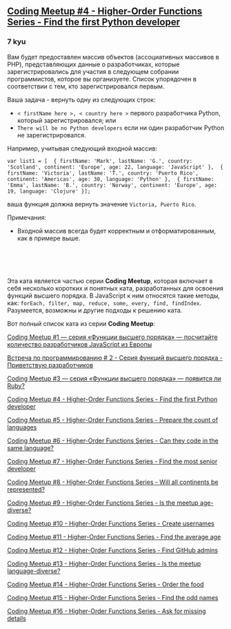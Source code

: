 <h2><a href=https://www.codewars.com/kata/5827bc50f524dd029d0005f2/train/javascript target="_blank">Coding Meetup #4 - Higher-Order Functions Series - Find the first Python developer</a></h2><h3>7 kyu</h3><p><ya-tr-span data-index="169-0" data-translated="true" data-source-lang="en" data-target-lang="ru" data-value="You will be given an array of objects (associative arrays in PHP) representing data about developers who have signed up to attend the next coding meetup that you are organising. " data-translation="Вам будет предоставлен массив объектов (ассоциативных массивов в PHP), представляющих данные о разработчиках, которые зарегистрировались для участия в следующем собрании программистов, которое вы организуете. " data-ch="0" data-type="trSpan" style="visibility: inherit !important;">Вам будет предоставлен массив объектов (ассоциативных массивов в PHP), представляющих данные о разработчиках, которые зарегистрировались для участия в следующем собрании программистов, которое вы организуете. </ya-tr-span><ya-tr-span data-index="169-1" data-translated="true" data-source-lang="en" data-target-lang="ru" data-value="The list is ordered according to who signed up first." data-translation="Список упорядочен в соответствии с тем, кто зарегистрировался первым." data-ch="0" data-type="trSpan" style="visibility: inherit !important;">Список упорядочен в соответствии с тем, кто зарегистрировался первым.</ya-tr-span></p><p><ya-tr-span data-index="170-0" data-translated="true" data-source-lang="en" data-target-lang="ru" data-value="Your task is to return one of the following strings:" data-translation="Ваша задача - вернуть одну из следующих строк:" data-ch="0" data-type="trSpan" style="visibility: inherit !important;">Ваша задача - вернуть одну из следующих строк:</ya-tr-span></p><ul><li><code>&lt; firstName here &gt;, &lt; country here &gt;</code><ya-tr-span data-index="171-0" data-translated="true" data-source-lang="en" data-target-lang="ru" data-value=" of the first Python developer who has signed up; or" data-translation=" первого разработчика Python, который зарегистрировался; или" data-ch="0" data-type="trSpan" style="visibility: inherit !important;"> первого разработчика Python, который зарегистрировался; или</ya-tr-span></li><li><code>There will be no Python developers</code><ya-tr-span data-index="172-0" data-translated="true" data-source-lang="en" data-target-lang="ru" data-value=" if no Python developer has signed up." data-translation=" если ни один разработчик Python не зарегистрировался." data-ch="0" data-type="trSpan" style="visibility: inherit !important;"> если ни один разработчик Python не зарегистрировался.</ya-tr-span></li></ul><p><ya-tr-span data-index="173-0" data-translated="true" data-source-lang="en" data-target-lang="ru" data-value="For example, given the following input array:" data-translation="Например, учитывая следующий входной массив:" data-ch="0" data-type="trSpan" style="visibility: inherit !important;">Например, учитывая следующий входной массив:</ya-tr-span></p><pre><code class="language-javascript"><span class="cm-keyword">var</span> <span class="cm-def">list1</span> <span class="cm-operator">=</span> [  { <span class="cm-property">firstName</span>: <span class="cm-string">'Mark'</span>, <span class="cm-property">lastName</span>: <span class="cm-string">'G.'</span>, <span class="cm-property">country</span>: <span class="cm-string">'Scotland'</span>, <span class="cm-property">continent</span>: <span class="cm-string">'Europe'</span>, <span class="cm-property">age</span>: <span class="cm-number">22</span>, <span class="cm-property">language</span>: <span class="cm-string">'JavaScript'</span> },  { <span class="cm-property">firstName</span>: <span class="cm-string">'Victoria'</span>, <span class="cm-property">lastName</span>: <span class="cm-string">'T.'</span>, <span class="cm-property">country</span>: <span class="cm-string">'Puerto Rico'</span>, <span class="cm-property">continent</span>: <span class="cm-string">'Americas'</span>, <span class="cm-property">age</span>: <span class="cm-number">30</span>, <span class="cm-property">language</span>: <span class="cm-string">'Python'</span> },  { <span class="cm-property">firstName</span>: <span class="cm-string">'Emma'</span>, <span class="cm-property">lastName</span>: <span class="cm-string">'B.'</span>, <span class="cm-property">country</span>: <span class="cm-string">'Norway'</span>, <span class="cm-property">continent</span>: <span class="cm-string">'Europe'</span>, <span class="cm-property">age</span>: <span class="cm-number">19</span>, <span class="cm-property">language</span>: <span class="cm-string">'Clojure'</span> }];</code></pre><pre style="display: none;"><code class="language-php"><span class="cm-variable-2">$list1</span> <span class="cm-operator">=</span> [  [    <span class="cm-string">"</span><span class="cm-string">first_name"</span> <span class="cm-operator">=&gt;</span> <span class="cm-string">"</span><span class="cm-string">Mark"</span>,    <span class="cm-string">"</span><span class="cm-string">last_name"</span> <span class="cm-operator">=&gt;</span> <span class="cm-string">"</span><span class="cm-string">G."</span>,    <span class="cm-string">"</span><span class="cm-string">country"</span> <span class="cm-operator">=&gt;</span> <span class="cm-string">"</span><span class="cm-string">Scotland"</span>,    <span class="cm-string">"</span><span class="cm-string">continent"</span> <span class="cm-operator">=&gt;</span> <span class="cm-string">"</span><span class="cm-string">Europe"</span>,    <span class="cm-string">"</span><span class="cm-string">age"</span> <span class="cm-operator">=&gt;</span> <span class="cm-number">22</span>,    <span class="cm-string">"</span><span class="cm-string">language"</span> <span class="cm-operator">=&gt;</span> <span class="cm-string">"</span><span class="cm-string">JavaScript"</span>  ],  [    <span class="cm-string">"</span><span class="cm-string">first_name"</span> <span class="cm-operator">=&gt;</span> <span class="cm-string">"</span><span class="cm-string">Victoria"</span>,    <span class="cm-string">"</span><span class="cm-string">last_name"</span> <span class="cm-operator">=&gt;</span> <span class="cm-string">"</span><span class="cm-string">T."</span>,    <span class="cm-string">"</span><span class="cm-string">country"</span> <span class="cm-operator">=&gt;</span> <span class="cm-string">"</span><span class="cm-string">Puerto Rico"</span>,    <span class="cm-string">"</span><span class="cm-string">continent"</span> <span class="cm-operator">=&gt;</span> <span class="cm-string">"</span><span class="cm-string">Americas"</span>,    <span class="cm-string">"</span><span class="cm-string">age"</span> <span class="cm-operator">=&gt;</span> <span class="cm-number">30</span>,    <span class="cm-string">"</span><span class="cm-string">language"</span> <span class="cm-operator">=&gt;</span> <span class="cm-string">"</span><span class="cm-string">Python"</span>  ],  [    <span class="cm-string">"</span><span class="cm-string">first_name"</span> <span class="cm-operator">=&gt;</span> <span class="cm-string">"</span><span class="cm-string">Emma"</span>,    <span class="cm-string">"</span><span class="cm-string">last_name"</span> <span class="cm-operator">=&gt;</span> <span class="cm-string">"</span><span class="cm-string">B."</span>,    <span class="cm-string">"</span><span class="cm-string">country"</span> <span class="cm-operator">=&gt;</span> <span class="cm-string">"</span><span class="cm-string">Norway"</span>,    <span class="cm-string">"</span><span class="cm-string">continent"</span> <span class="cm-operator">=&gt;</span> <span class="cm-string">"</span><span class="cm-string">Europe"</span>,    <span class="cm-string">"</span><span class="cm-string">age"</span> <span class="cm-operator">=&gt;</span> <span class="cm-number">19</span>,    <span class="cm-string">"</span><span class="cm-string">language"</span> <span class="cm-operator">=&gt;</span> <span class="cm-string">"</span><span class="cm-string">Clojure"</span>  ]];</code></pre><pre style="display: none;"><code class="language-python"><span class="cm-variable">list1</span> <span class="cm-operator">=</span> [  { <span class="cm-string">"first_name"</span>: <span class="cm-string">"Mark"</span>, <span class="cm-string">"last_name"</span>: <span class="cm-string">"G."</span>, <span class="cm-string">"country"</span>: <span class="cm-string">"Scotland"</span>, <span class="cm-string">"continent"</span>: <span class="cm-string">"Europe"</span>, <span class="cm-string">"age"</span>: <span class="cm-number">22</span>, <span class="cm-string">"language"</span>: <span class="cm-string">"JavaScript"</span> },  { <span class="cm-string">"first_name"</span>: <span class="cm-string">"Victoria"</span>, <span class="cm-string">"last_name"</span>: <span class="cm-string">"T."</span>, <span class="cm-string">"country"</span>: <span class="cm-string">"Puerto Rico"</span>, <span class="cm-string">"continent"</span>: <span class="cm-string">"Americas"</span>, <span class="cm-string">"age"</span>: <span class="cm-number">30</span>, <span class="cm-string">"language"</span>: <span class="cm-string">"Python"</span> },  { <span class="cm-string">"first_name"</span>: <span class="cm-string">"Emma"</span>, <span class="cm-string">"last_name"</span>: <span class="cm-string">"B."</span>, <span class="cm-string">"country"</span>: <span class="cm-string">"Norway"</span>, <span class="cm-string">"continent"</span>: <span class="cm-string">"Europe"</span>, <span class="cm-string">"age"</span>: <span class="cm-number">19</span>, <span class="cm-string">"language"</span>: <span class="cm-string">"Clojure"</span> }]</code></pre><pre style="display: none;"><code class="language-cobol">       <span class="cm-number">01</span>  List<span class="cm-link">.</span>          <span class="cm-number">03</span>  ListLength      <span class="cm-keyword">pic</span> <span class="cm-number">9</span>(<span class="cm-number">3</span>) <span class="cm-keyword">value</span> <span class="cm-number">3.</span>          <span class="cm-number">03</span>  dev1<span class="cm-link">.</span>              <span class="cm-number">05</span> FirstName    <span class="cm-keyword">pic</span> a(<span class="cm-number">9</span>)  <span class="cm-keyword">value</span> <span class="cm-string">'</span><span class="cm-string">Mark'</span><span class="cm-link">.</span>              <span class="cm-number">05</span> LastName     <span class="cm-keyword">pic</span> x(<span class="cm-number">2</span>)  <span class="cm-keyword">value</span> <span class="cm-string">'</span><span class="cm-string">G.'</span><span class="cm-link">.</span>              <span class="cm-number">05</span> Country      <span class="cm-keyword">pic</span> a(<span class="cm-number">24</span>) <span class="cm-keyword">value</span> <span class="cm-string">'</span><span class="cm-string">Scotland'</span><span class="cm-link">.</span>              <span class="cm-number">05</span> Continent    <span class="cm-keyword">pic</span> a(<span class="cm-number">8</span>)  <span class="cm-keyword">value</span> <span class="cm-string">'</span><span class="cm-string">Europe'</span><span class="cm-link">.</span>              <span class="cm-number">05</span> Age          <span class="cm-keyword">pic</span> <span class="cm-number">9</span>(<span class="cm-number">3</span>)  <span class="cm-keyword">value</span> <span class="cm-number">52.</span>              <span class="cm-number">05</span> Language     <span class="cm-keyword">pic</span> a(<span class="cm-number">10</span>) <span class="cm-keyword">value</span> <span class="cm-string">'</span><span class="cm-string">JavaScript'</span><span class="cm-link">.</span>          <span class="cm-number">03</span>  dev2<span class="cm-link">.</span>              <span class="cm-number">05</span> FirstName    <span class="cm-keyword">pic</span> a(<span class="cm-number">9</span>)  <span class="cm-keyword">value</span> <span class="cm-string">'</span><span class="cm-string">Victoria'</span><span class="cm-link">.</span>              <span class="cm-number">05</span> LastName     <span class="cm-keyword">pic</span> x(<span class="cm-number">2</span>)  <span class="cm-keyword">value</span> <span class="cm-string">'</span><span class="cm-string">T.'</span><span class="cm-link">.</span>              <span class="cm-number">05</span> Country      <span class="cm-keyword">pic</span> a(<span class="cm-number">24</span>) <span class="cm-keyword">value</span> <span class="cm-string">'</span><span class="cm-string">Puerto Rico'</span><span class="cm-link">.</span>              <span class="cm-number">05</span> Continent    <span class="cm-keyword">pic</span> a(<span class="cm-number">8</span>)  <span class="cm-keyword">value</span> <span class="cm-string">'</span><span class="cm-string">Americas'</span><span class="cm-link">.</span>              <span class="cm-number">05</span> Age          <span class="cm-keyword">pic</span> <span class="cm-number">9</span>(<span class="cm-number">3</span>)  <span class="cm-keyword">value</span> <span class="cm-number">70.</span>              <span class="cm-number">05</span> Language     <span class="cm-keyword">pic</span> a(<span class="cm-number">10</span>) <span class="cm-keyword">value</span> <span class="cm-string">'</span><span class="cm-string">Python'</span><span class="cm-link">.</span>          <span class="cm-number">03</span>  dev3<span class="cm-link">.</span>              <span class="cm-number">05</span> FirstName    <span class="cm-keyword">pic</span> a(<span class="cm-number">9</span>)  <span class="cm-keyword">value</span> <span class="cm-string">'</span><span class="cm-string">Emma'</span><span class="cm-link">.</span>              <span class="cm-number">05</span> LastName     <span class="cm-keyword">pic</span> x(<span class="cm-number">2</span>)  <span class="cm-keyword">value</span> <span class="cm-string">'</span><span class="cm-string">B.'</span><span class="cm-link">.</span>              <span class="cm-number">05</span> Country      <span class="cm-keyword">pic</span> a(<span class="cm-number">24</span>) <span class="cm-keyword">value</span> <span class="cm-string">'</span><span class="cm-string">Norway'</span><span class="cm-link">.</span>              <span class="cm-number">05</span> Continent    <span class="cm-keyword">pic</span> a(<span class="cm-number">8</span>)  <span class="cm-keyword">value</span> <span class="cm-string">'</span><span class="cm-string">Europe'</span><span class="cm-link">.</span>              <span class="cm-number">05</span> Age          <span class="cm-keyword">pic</span> <span class="cm-number">9</span>(<span class="cm-number">3</span>)  <span class="cm-keyword">value</span> <span class="cm-number">19.</span>              <span class="cm-number">05</span> Language     <span class="cm-keyword">pic</span> a(<span class="cm-number">10</span>) <span class="cm-keyword">value</span> <span class="cm-string">'</span><span class="cm-string">Clojure'</span><span class="cm-link">.</span></code></pre><p><ya-tr-span data-index="174-0" data-translated="true" data-source-lang="en" data-target-lang="ru" data-value="your function should return " data-translation="ваша функция должна вернуть значение " data-ch="0" data-type="trSpan" style="visibility: inherit !important;">ваша функция должна вернуть значение </ya-tr-span><code>Victoria, Puerto Rico</code><ya-tr-span data-index="174-0" data-translated="true" data-source-lang="en" data-target-lang="ru" data-value="." data-translation="." data-ch="0" data-type="trSpan" style="visibility: inherit !important;">.</ya-tr-span></p><p><ya-tr-span data-index="175-0" data-translated="true" data-source-lang="en" data-target-lang="ru" data-value="Notes:" data-translation="Примечания:" data-ch="0" data-type="trSpan" style="visibility: inherit !important;">Примечания:</ya-tr-span></p><ul><li><ya-tr-span data-index="176-0" data-translated="true" data-source-lang="en" data-target-lang="ru" data-value="The input array will always be valid and formatted as in the example above." data-translation="Входной массив всегда будет корректным и отформатированным, как в примере выше." data-ch="0" data-type="trSpan" style="visibility: inherit !important;">Входной массив всегда будет корректным и отформатированным, как в примере выше.</ya-tr-span><br><br><br><br><br></li></ul><p><ya-tr-span data-index="177-0" data-translated="true" data-source-lang="en" data-target-lang="ru" data-value="This kata is part of the " data-translation="Эта ката является частью серии " data-ch="0" data-type="trSpan" style="visibility: inherit !important;">Эта ката является частью серии </ya-tr-span><strong><ya-tr-span data-index="177-0" data-translated="true" data-source-lang="en" data-target-lang="ru" data-value="Coding Meetup" data-translation="Coding Meetup" data-ch="0" data-type="trSpan" style="visibility: inherit !important;">Coding Meetup</ya-tr-span></strong><ya-tr-span data-index="177-0" data-translated="true" data-source-lang="en" data-target-lang="ru" data-value=" series which includes a number of short and easy to follow katas which have been designed to allow mastering the use of higher-order functions. " data-translation=", которая включает в себя несколько коротких и понятных ката, разработанных для освоения функций высшего порядка. " data-ch="0" data-type="trSpan" style="visibility: inherit !important;">, которая включает в себя несколько коротких и понятных ката, разработанных для освоения функций высшего порядка. </ya-tr-span><ya-tr-span data-index="177-1" data-translated="true" data-source-lang="en" data-target-lang="ru" data-value="In JavaScript this includes methods like: " data-translation="В JavaScript к ним относятся такие методы, как: " data-ch="0" data-type="trSpan" style="visibility: inherit !important;">В JavaScript к ним относятся такие методы, как: </ya-tr-span><code>forEach, filter, map, reduce, some, every, find, findIndex</code><ya-tr-span data-index="177-1" data-translated="true" data-source-lang="en" data-target-lang="ru" data-value=". " data-translation=". " data-ch="0" data-type="trSpan" style="visibility: inherit !important;">. </ya-tr-span><ya-tr-span data-index="177-2" data-translated="true" data-source-lang="en" data-target-lang="ru" data-value="Other approaches to solving the katas are of course possible." data-translation="Разумеется, возможны и другие подходы к решению ката." data-ch="0" data-type="trSpan" style="visibility: inherit !important;">Разумеется, возможны и другие подходы к решению ката.</ya-tr-span></p><p><ya-tr-span data-index="178-0" data-translated="true" data-source-lang="en" data-target-lang="ru" data-value="Here is the full list of the katas in the " data-translation="Вот полный список ката из серии " data-ch="0" data-type="trSpan" style="visibility: inherit !important;">Вот полный список ката из серии </ya-tr-span><strong><ya-tr-span data-index="178-0" data-translated="true" data-source-lang="en" data-target-lang="ru" data-value="Coding Meetup" data-translation="Coding Meetup" data-ch="0" data-type="trSpan" style="visibility: inherit !important;">Coding Meetup</ya-tr-span></strong><ya-tr-span data-index="178-0" data-translated="true" data-source-lang="en" data-target-lang="ru" data-value=" series:" data-translation=":" data-ch="0" data-type="trSpan" style="visibility: inherit !important;">:</ya-tr-span></p><p><a href="http://www.codewars.com/kata/coding-meetup-number-1-higher-order-functions-series-count-the-number-of-javascript-developers-coming-from-europe" data-turbolinks="false" target="_blank"><ya-tr-span data-index="179-0" data-translated="true" data-source-lang="en" data-target-lang="ru" data-value="Coding Meetup #1 - Higher-Order Functions Series - Count the number of JavaScript developers coming from Europe" data-translation="Coding Meetup #1 — серия «Функции высшего порядка» — посчитайте количество разработчиков JavaScript из Европы" data-ch="0" data-type="trSpan" style="visibility: inherit !important;">Coding Meetup #1 — серия «Функции высшего порядка» — посчитайте количество разработчиков JavaScript из Европы</ya-tr-span></a></p><p><a href="https://www.codewars.com/kata/coding-meetup-number-2-higher-order-functions-series-greet-developers" data-turbolinks="false" target="_blank"><ya-tr-span data-index="180-0" data-translated="true" data-source-lang="en" data-target-lang="ru" data-value="Coding Meetup #2 - Higher-Order Functions Series - Greet developers" data-translation="Встреча по программированию # 2 - Серия функций высшего порядка - Приветствую разработчиков" data-ch="0" data-type="trSpan" style="visibility: inherit !important;">Встреча по программированию # 2 - Серия функций высшего порядка - Приветствую разработчиков</ya-tr-span></a></p><p><a href="https://www.codewars.com/kata/coding-meetup-number-3-higher-order-functions-series-is-ruby-coming" data-turbolinks="false" target="_blank"><ya-tr-span data-index="181-0" data-translated="true" data-source-lang="en" data-target-lang="ru" data-value="Coding Meetup #3 - Higher-Order Functions Series - Is Ruby coming?" data-translation="Coding Meetup #3 — серия «Функции высшего порядка» — появится ли Ruby?" data-ch="0" data-type="trSpan" style="visibility: inherit !important;">Coding Meetup #3 — серия «Функции высшего порядка» — появится ли Ruby?</ya-tr-span></a></p><p><a href="https://www.codewars.com/kata/coding-meetup-number-4-higher-order-functions-series-find-the-first-python-developer" data-turbolinks="false" target="_blank">Coding Meetup #4 - Higher-Order Functions Series - Find the first Python developer</a></p><p><a href="https://www.codewars.com/kata/coding-meetup-number-5-higher-order-functions-series-prepare-the-count-of-languages" data-turbolinks="false" target="_blank">Coding Meetup #5 - Higher-Order Functions Series - Prepare the count of languages</a></p><p><a href="https://www.codewars.com/kata/coding-meetup-number-6-higher-order-functions-series-can-they-code-in-the-same-language" data-turbolinks="false" target="_blank">Coding Meetup #6 - Higher-Order Functions Series - Can they code in the same language?</a></p><p><a href="http://www.codewars.com/kata/coding-meetup-number-7-higher-order-functions-series-find-the-most-senior-developer" data-turbolinks="false" target="_blank">Coding Meetup #7 - Higher-Order Functions Series - Find the most senior developer</a></p><p><a href="https://www.codewars.com/kata/coding-meetup-number-8-higher-order-functions-series-will-all-continents-be-represented" data-turbolinks="false" target="_blank">Coding Meetup #8 - Higher-Order Functions Series - Will all continents be represented?</a></p><p><a href="https://www.codewars.com/kata/coding-meetup-number-9-higher-order-functions-series-is-the-meetup-age-diverse" data-turbolinks="false" target="_blank">Coding Meetup #9 - Higher-Order Functions Series - Is the meetup age-diverse?</a></p><p><a href="https://www.codewars.com/kata/coding-meetup-number-10-higher-order-functions-series-create-usernames" data-turbolinks="false" target="_blank">Coding Meetup #10 - Higher-Order Functions Series - Create usernames</a></p><p><a href="https://www.codewars.com/kata/coding-meetup-number-11-higher-order-functions-series-find-the-average-age" data-turbolinks="false" target="_blank">Coding Meetup #11 - Higher-Order Functions Series - Find the average age</a></p><p><a href="https://www.codewars.com/kata/coding-meetup-number-12-higher-order-functions-series-find-github-admins" data-turbolinks="false" target="_blank">Coding Meetup #12 - Higher-Order Functions Series - Find GitHub admins</a></p><p><a href="https://www.codewars.com/kata/coding-meetup-number-13-higher-order-functions-series-is-the-meetup-language-diverse" data-turbolinks="false" target="_blank">Coding Meetup #13 - Higher-Order Functions Series - Is the meetup language-diverse?</a></p><p><a href="https://www.codewars.com/kata/coding-meetup-number-14-higher-order-functions-series-order-the-food" data-turbolinks="false" target="_blank">Coding Meetup #14 - Higher-Order Functions Series - Order the food</a></p><p><a href="https://www.codewars.com/kata/coding-meetup-number-15-higher-order-functions-series-find-the-odd-names" data-turbolinks="false" target="_blank">Coding Meetup #15 - Higher-Order Functions Series - Find the odd names</a></p><p><a href="https://www.codewars.com/kata/coding-meetup-number-16-higher-order-functions-series-ask-for-missing-details" data-turbolinks="false" target="_blank">Coding Meetup #16 - Higher-Order Functions Series - Ask for missing details</a></p>